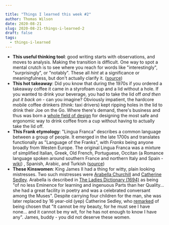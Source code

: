 ```yaml
---

title: "Things I learned this week #2"
author: Thomas Wilson
date: 2020-08-21
slug: 2020-08-21-things-i-learned-2
draft: false
tags:
  - things-i-learned
---
```


- **This useful thinking tool**: good writing starts with observations, and moves to analysis. Making the transition is difficult. One way to spot a mental crutch is to see where you reach for words like "interestingly", "surprisingly", or "notably". These all _hint_ at a significance or meaningfulness, but don't actually clarify it. ([source](https://ocw.mit.edu/courses/literature/21l-001-foundations-of-western-culture-homer-to-dante-fall-2008/writing-resources/obser_ver_anlsis.pdf))
- **This hot takeaway**: Did you know that during the 1970s if you ordered a takeaway coffee it came in a styrofoam cup and a lid without a hole. If you wanted to drink your beverage, you had to take the lid off _and then put it back on_ - can you imagine? Obviously impatient, the hardcore mobile coffee drinkers (think: taxi drivers) kept ripping holes in the lid to drink their Joe on the Go. Where there's demand, there's business and thus was born a [whole field of design](https://designobserver.com/feature/coffee-lids-peel-pinch-pucker-puncture/39790/) for designing the most safe and ergonomic way to drink coffee from a cup without having to actually take the lid off.
- **This Frank etymology**: "Lingua Franca" describes a common language between a group of people. It emerged in the late 1700s and translates functionally as "Language of the Franks", with _Franks_ being anyone broadly from Westen Europe. The original Lingua Franca was a mixture of simplified Italian, Greek, Old French, Portuguese, Occitan (a Romance language spoken around southern France and northern Italy and Spain - [wiki](https://en.wikipedia.org/wiki/Occitan_language)) , Spanish, Arabic, and Turkish ([source](https://en.wikipedia.org/wiki/Lingua_franca#Etymology))
- **These Kinswomen**: King James II had a thing for witty, plain looking mistresses. Two such mistresses were [Arabella Churchill](<https://en.wikipedia.org/wiki/Arabella_Churchill_(royal_mistress)>) and [Catherine Sedley](https://en.wikipedia.org/wiki/Catherine_Sedley,_Countess_of_Dorchester). Arabella is described in [The Ladies Dictionary (1694)](https://books.google.co.uk/books?id=GfQ_TquTZicC&lpg=PP1&pg=PA30#v=onepage&q&f=false) as being "of no less Eminence for learning and ingenuous Parts than her Quality... she had a great facility in poetry and was a celebrated conversant among the Muses". Despite carrying four children for the man, she was later replaced by 16 year-old (yep) Catherine Sedley, who [remarked](https://archive.org/details/sexwithkings500y00herm/page/52/mode/2up) of being chosen that "It cannot be my beauty, for he must see I have none... and it cannot be my wit, for he has not enough to know I have any". James, buddy - you did not deserve these women.

